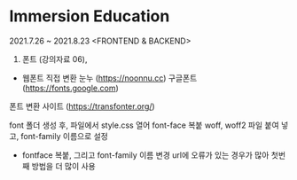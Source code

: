 # Immersion Education 

2021.7.26 ~ 2021.8.23
<FRONTEND & BACKEND>

1. 폰트 (강의자료 06), 

- 웹폰트 직접 변환
눈누 (https://noonnu.cc)
구글폰트 (https://fonts.google.com)

폰트 변환 사이트 (https://transfonter.org/)

font 폴더 생성 후, 파일에서 style.css 열어 font-face 복붙
woff, woff2 파일 붙여 넣고, font-family 이름으로 설정

- fontface 복붙, 그리고 font-family 이름 변경
url에 오류가 있는 경우가 많아 첫번째 방법을 더 많이 사용


 